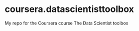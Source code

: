 coursera.datascientisttoolbox
=============================

My repo for the Coursera course The Data Scientist toolbox
